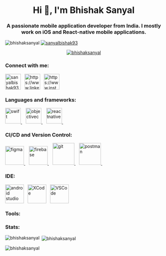 <h1 align="center">Hi 👋, I'm Bhishak Sanyal</h1>
<h3 align="center">A passionate mobile application developer from India. I mostly work on iOS and React-native mobile applications.</h3>

<p align="left"> <img src="https://komarev.com/ghpvc/?username=bhishaksanyal&label=Profile%20views&color=0e75b6&style=flat" alt="bhishaksanyal" /> <a href="https://twitter.com/sanyalbishak93" target="blank"><img src="https://img.shields.io/twitter/follow/sanyalbishak93?logo=twitter&style=for-the-badge" alt="sanyalbishak93" /></a></p>

<p align="center"> <a href="https://github.com/ryo-ma/github-profile-trophy"><img src="https://github-profile-trophy.vercel.app/?username=bhishaksanyal&theme=tokyonight&title=MultiLanguage,Commit,Repositories,PullRequest,Issues,Stars" alt="bhishaksanyal" /></a> </p>

<p align="left">  </p>

<h3 align="left">Connect with me:</h3>
<p align="left">
<a href="https://twitter.com/sanyalbishak93" target="blank"><img align="center" src="https://cdn-icons-png.flaticon.com/512/4494/4494481.png" alt="sanyalbishak93" height="50" width="50" /></a>&nbsp;&nbsp;
<a href="https://linkedin.com/in/bhishaksanyal/" target="blank"><img align="center" src="https://cdn-icons-png.flaticon.com/512/3536/3536505.png" alt="https://www.linkedin.com/in/bhishaksanyal/" height="50" width="50" /></a>&nbsp;&nbsp;
<a href="https://www.instagram.com/bhishaksanyal/" target="blank"><img align="center" src="https://cdn-icons-png.flaticon.com/512/174/174855.png" alt="https://www.instagram.com/bhishaksanyal/" height="50" width="50" /></a>&nbsp;&nbsp;
</p>


<h3 align="left">Languages and frameworks:</h3>
<p align="left">
  <a href="https://developer.apple.com/swift/" target="_blank" rel="noreferrer"> <img src="https://cdn.cdnlogo.com/logos/s/13/swift.svg" alt="swift" width="50" height="50"/> </a>&nbsp;&nbsp;
  <a href="https://developer.apple.com/library/archive/documentation/Cocoa/Conceptual/ProgrammingWithObjectiveC/Introduction/Introduction.html" target="_blank" rel="noreferrer"> <img src="https://www.vectorlogo.zone/logos/apple_objectivec/apple_objectivec-icon.svg" alt="objectivec" width="50" height="50"/> </a>&nbsp;&nbsp;
  <a href="https://reactnative.dev/" target="_blank" rel="noreferrer"> <img src="https://reactnative.dev/img/header_logo.svg" alt="reactnative" width="50" height="50"/> </a> &nbsp;&nbsp;
</p>

<h3 align="left">CI/CD and Version Control:</h3>
<p align="left"> 
  <a href="https://www.figma.com/" target="_blank" rel="noreferrer"> <img src="https://www.vectorlogo.zone/logos/figma/figma-icon.svg" alt="figma" width="60" height="60"/> </a> &nbsp;&nbsp;
  <a href="https://firebase.google.com/" target="_blank" rel="noreferrer"> <img src="https://www.vectorlogo.zone/logos/firebase/firebase-icon.svg" alt="firebase" width="60" height="60"/> </a>&nbsp;&nbsp; 
  <a href="https://git-scm.com/" target="_blank" rel="noreferrer"> <img src="https://www.vectorlogo.zone/logos/git-scm/git-scm-icon.svg" alt="git" width="70" height="70"/> </a> &nbsp;&nbsp;
  <a href="https://postman.com" target="_blank" rel="noreferrer"> <img src="https://www.vectorlogo.zone/logos/getpostman/getpostman-icon.svg" alt="postman" width="70" height="70"/> </a> &nbsp;&nbsp;
</p>

<h3 align="left">IDE:</h3>
<p align="left"> 
  <a href="https://user-images.githubusercontent.com/26772694/209842351-c14d23e3-19b1-4251-a420-56fdeee57d85.svg" target="blank"><img align="center"     src="https://user-images.githubusercontent.com/26772694/209842351-c14d23e3-19b1-4251-a420-56fdeee57d85.svg" alt="android studio" height="60"               width="60" /></a>&nbsp;&nbsp;
  <a href="https://developer.apple.com/assets/elements/icons/xcode-12/xcode-12-96x96_2x.png" target="#"><img align="center" src="https://developer.apple.com/assets/elements/icons/xcode-12/xcode-12-96x96_2x.png" alt="XCode" height="60" width="60" /></a>&nbsp;&nbsp;
  <a href="https://img.icons8.com/color/512/visual-studio-code-2019.png" target="#"><img align="center" src="https://img.icons8.com/color/512/visual-studio-code-2019.png" alt="VSCode" height="60" width="60" /></a>&nbsp;&nbsp;
</p>


<h3 align="left">Tools:</h3>
<p align="left"> 
  
</p>

<h3 align="left">Stats:</h3>
<p><img align="left" src="https://github-readme-stats.vercel.app/api/top-langs?username=bhishaksanyal&show_icons=true&locale=en&layout=compact" alt="bhishaksanyal" /></p>

<p>&nbsp;<img align="center" src="https://github-readme-stats.vercel.app/api?username=bhishaksanyal&show_icons=true&locale=en" alt="bhishaksanyal" /></p>

<p><img align="center" src="https://github-readme-streak-stats.herokuapp.com/?user=bhishaksanyal&" alt="bhishaksanyal" /></p>
